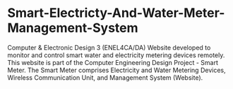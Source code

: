 # Smart-Electricty-And-Water-Meter-Management-System
Computer &amp; Electronic Design 3 (ENEL4CA/DA)
Website developed to monitor and control smart water and electricity metering devices remotely. This website is part of the Computer Engineering Design Project - Smart Meter. The Smart Meter comprises Electricity and Water Metering Devices, Wireless Communication Unit, and Management System (Website).
